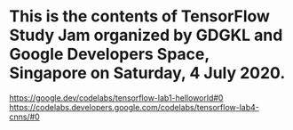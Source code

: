 # This is the contents of TensorFlow Study Jam organized by GDGKL and Google Developers Space, Singapore on Saturday, 4 July 2020.  

https://google.dev/codelabs/tensorflow-lab1-helloworld#0 <br />
https://codelabs.developers.google.com/codelabs/tensorflow-lab4-cnns/#0

